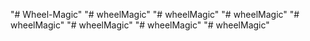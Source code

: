 "# Wheel-Magic" 
"# wheelMagic" 
"# wheelMagic" 
"# wheelMagic" 
"# wheelMagic" 
"# wheelMagic" 
"# wheelMagic" 
"# wheelMagic" 
